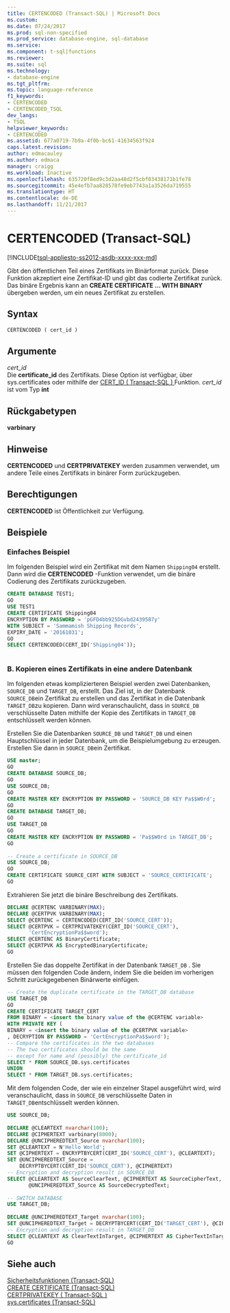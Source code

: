 ```yaml
---
title: CERTENCODED (Transact-SQL) | Microsoft Docs
ms.custom: 
ms.date: 07/24/2017
ms.prod: sql-non-specified
ms.prod_service: database-engine, sql-database
ms.service: 
ms.component: t-sql|functions
ms.reviewer: 
ms.suite: sql
ms.technology:
- database-engine
ms.tgt_pltfrm: 
ms.topic: language-reference
f1_keywords:
- CERTENCODED
- CERTENCODED_TSQL
dev_langs:
- TSQL
helpviewer_keywords:
- CERTENCODED
ms.assetid: 677a0719-7b9a-4f0b-bc61-41634563f924
caps.latest.revision: 
author: edmacauley
ms.author: edmaca
manager: craigg
ms.workload: Inactive
ms.openlocfilehash: 635720f8ed9c3d2aa48d2f5cbf03438171b1fe78
ms.sourcegitcommit: 45e4efb7aa828578fe9eb7743a1a3526da719555
ms.translationtype: HT
ms.contentlocale: de-DE
ms.lasthandoff: 11/21/2017
---
```

# <a name="certencoded-transact-sql"></a>CERTENCODED (Transact-SQL)
[!INCLUDE[tsql-appliesto-ss2012-asdb-xxxx-xxx-md](../../includes/tsql-appliesto-ss2012-asdb-xxxx-xxx-md.md)]

Gibt den öffentlichen Teil eines Zertifikats im Binärformat zurück. Diese Funktion akzeptiert eine Zertifikat-ID und gibt das codierte Zertifikat zurück. Das binäre Ergebnis kann an **CREATE CERTIFICATE … WITH BINARY** übergeben werden, um ein neues Zertifikat zu erstellen.
  
## <a name="syntax"></a>Syntax  
  
```sql
CERTENCODED ( cert_id )  
```  
  
## <a name="arguments"></a>Argumente  
*cert_id*  
Die **certificate_id** des Zertifikats. Diese Option ist verfügbar, über sys.certificates oder mithilfe der [CERT_ID &#40; Transact-SQL &#41; ](../../t-sql/functions/cert-id-transact-sql.md) Funktion. *cert_id* ist vom Typ **int**
  
## <a name="return-types"></a>Rückgabetypen
**varbinary**
  
## <a name="remarks"></a>Hinweise  
**CERTENCODED** und **CERTPRIVATEKEY** werden zusammen verwendet, um andere Teile eines Zertifikats in binärer Form zurückzugeben.
  
## <a name="permissions"></a>Berechtigungen  
**CERTENCODED** ist Öffentlichkeit zur Verfügung.
  
## <a name="examples"></a>Beispiele  
  
### <a name="simple-example"></a>Einfaches Beispiel  
Im folgenden Beispiel wird ein Zertifikat mit dem Namen `Shipping04` erstellt. Dann wird die **CERTENCODED** -Funktion verwendet, um die binäre Codierung des Zertifikats zurückzugeben.
  
```sql
CREATE DATABASE TEST1;  
GO  
USE TEST1  
CREATE CERTIFICATE Shipping04   
ENCRYPTION BY PASSWORD = 'pGFD4bb925DGvbd2439587y'  
WITH SUBJECT = 'Sammamish Shipping Records',   
EXPIRY_DATE = '20161031';  
GO  
SELECT CERTENCODED(CERT_ID('Shipping04'));  
  
```  
  
### <a name="b-copying-a-certificate-to-another-database"></a>B. Kopieren eines Zertifikats in eine andere Datenbank  
Im folgenden etwas komplizierteren Beispiel werden zwei Datenbanken, `SOURCE_DB` und `TARGET_DB`, erstellt. Das Ziel ist, in der Datenbank `SOURCE_DB`ein Zertifikat zu erstellen und das Zertifikat in die Datenbank `TARGET_DB`zu kopieren. Dann wird veranschaulicht, dass in `SOURCE_DB` verschlüsselte Daten mithilfe der Kopie des Zertifikats in `TARGET_DB` entschlüsselt werden können.
  
Erstellen Sie die Datenbanken `SOURCE_DB` und `TARGET_DB` und einen Hauptschlüssel in jeder Datenbank, um die Beispielumgebung zu erzeugen. Erstellen Sie dann in `SOURCE_DB`ein Zertifikat.
  
```sql
USE master;  
GO  
CREATE DATABASE SOURCE_DB;  
GO  
USE SOURCE_DB;  
GO  
CREATE MASTER KEY ENCRYPTION BY PASSWORD = 'S0URCE_DB KEY Pa$$W0rd';  
GO  
CREATE DATABASE TARGET_DB;  
GO  
USE TARGET_DB  
GO  
CREATE MASTER KEY ENCRYPTION BY PASSWORD = 'Pa$$W0rd in TARGET_DB';  
GO  
  
-- Create a certificate in SOURCE_DB  
USE SOURCE_DB;  
GO  
CREATE CERTIFICATE SOURCE_CERT WITH SUBJECT = 'SOURCE_CERTIFICATE';  
GO  
```  
  
Extrahieren Sie jetzt die binäre Beschreibung des Zertifikats.
  
```sql
DECLARE @CERTENC VARBINARY(MAX);  
DECLARE @CERTPVK VARBINARY(MAX);  
SELECT @CERTENC = CERTENCODED(CERT_ID('SOURCE_CERT'));  
SELECT @CERTPVK = CERTPRIVATEKEY(CERT_ID('SOURCE_CERT'),  
       'CertEncryptionPa$$word');  
SELECT @CERTENC AS BinaryCertificate;  
SELECT @CERTPVK AS EncryptedBinaryCertificate;  
GO  
```  
  
Erstellen Sie das doppelte Zertifikat in der Datenbank `TARGET_DB` . Sie müssen den folgenden Code ändern, indem Sie die beiden im vorherigen Schritt zurückgegebenen Binärwerte einfügen.
  
```sql
-- Create the duplicate certificate in the TARGET_DB database  
USE TARGET_DB  
GO  
CREATE CERTIFICATE TARGET_CERT  
FROM BINARY = <insert the binary value of the @CERTENC variable>  
WITH PRIVATE KEY (  
BINARY = <insert the binary value of the @CERTPVK variable>  
, DECRYPTION BY PASSWORD = 'CertEncryptionPa$$word');  
-- Compare the certificates in the two databases  
-- The two certificates should be the same   
-- except for name and (possibly) the certificate_id  
SELECT * FROM SOURCE_DB.sys.certificates  
UNION  
SELECT * FROM TARGET_DB.sys.certificates;  
```  
  
Mit dem folgenden Code, der wie ein einzelner Stapel ausgeführt wird, wird veranschaulicht, dass in `SOURCE_DB` verschlüsselte Daten in `TARGET_DB`entschlüsselt werden können.
  
```sql
USE SOURCE_DB;  
  
DECLARE @CLEARTEXT nvarchar(100);  
DECLARE @CIPHERTEXT varbinary(8000);  
DECLARE @UNCIPHEREDTEXT_Source nvarchar(100);  
SET @CLEARTEXT = N'Hello World';  
SET @CIPHERTEXT = ENCRYPTBYCERT(CERT_ID('SOURCE_CERT'), @CLEARTEXT);  
SET @UNCIPHEREDTEXT_Source =   
    DECRYPTBYCERT(CERT_ID('SOURCE_CERT'), @CIPHERTEXT)  
-- Encryption and decryption result in SOURCE_DB  
SELECT @CLEARTEXT AS SourceClearText, @CIPHERTEXT AS SourceCipherText,   
       @UNCIPHEREDTEXT_Source AS SourceDecryptedText;  
  
-- SWITCH DATABASE  
USE TARGET_DB;  
  
DECLARE @UNCIPHEREDTEXT_Target nvarchar(100);  
SET @UNCIPHEREDTEXT_Target = DECRYPTBYCERT(CERT_ID('TARGET_CERT'), @CIPHERTEXT);  
-- Encryption and decryption result in TARGET_DB  
SELECT @CLEARTEXT AS ClearTextInTarget, @CIPHERTEXT AS CipherTextInTarget, @UNCIPHEREDTEXT_Target AS DecriptedTextInTarget;   
GO  
```  
  
## <a name="see-also"></a>Siehe auch
[Sicherheitsfunktionen &#40;Transact-SQL&#41;](../../t-sql/functions/security-functions-transact-sql.md)  
[CREATE CERTIFICATE &#40;Transact-SQL&#41;](../../t-sql/statements/create-certificate-transact-sql.md)  
[CERTPRIVATEKEY &#40; Transact-SQL &#41;](../../t-sql/functions/certprivatekey-transact-sql.md)  
[sys.certificates &#40;Transact-SQL&#41;](../../relational-databases/system-catalog-views/sys-certificates-transact-sql.md)
  
  
